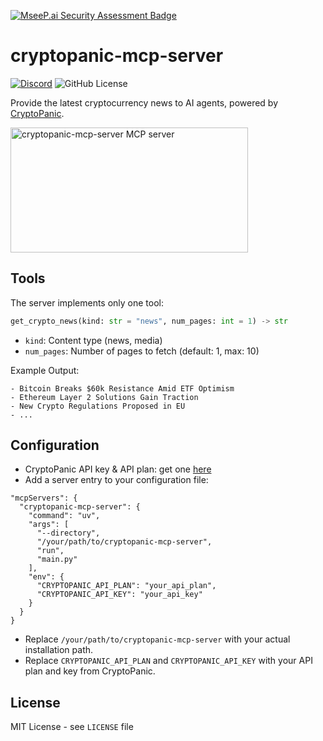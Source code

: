 [![MseeP.ai Security Assessment Badge](https://mseep.net/pr/kukapay-cryptopanic-mcp-server-badge.png)](https://mseep.ai/app/kukapay-cryptopanic-mcp-server)

# cryptopanic-mcp-server

[![Discord](https://img.shields.io/discord/1353556181251133481?cacheSeconds=3600)](https://discord.gg/aRnuu2eJ)
![GitHub License](https://img.shields.io/github/license/kukapay/blockbeats-mcp)

Provide the latest cryptocurrency news to AI agents, powered by [CryptoPanic](https://cryptopanic.com/).

<a href="https://glama.ai/mcp/servers/dp6kztv7yx">
  <img width="380" height="200" src="https://glama.ai/mcp/servers/dp6kztv7yx/badge" alt="cryptopanic-mcp-server MCP server" />
</a>

## Tools

The server implements only one tool: 

```python
get_crypto_news(kind: str = "news", num_pages: int = 1) -> str
```
- `kind`: Content type (news, media)
- `num_pages`: Number of pages to fetch (default: 1, max: 10)

Example Output: 

```
- Bitcoin Breaks $60k Resistance Amid ETF Optimism
- Ethereum Layer 2 Solutions Gain Traction
- New Crypto Regulations Proposed in EU
- ...
```


## Configuration

- CryptoPanic API key & API plan: get one [here](https://cryptopanic.com/developers/api/)
- Add a server entry to your configuration file:

```
"mcpServers": { 
  "cryptopanic-mcp-server": { 
    "command": "uv", 
    "args": [ 
      "--directory", 
      "/your/path/to/cryptopanic-mcp-server", 
      "run", 
      "main.py" 
    ], 
    "env": { 
      "CRYPTOPANIC_API_PLAN": "your_api_plan",
      "CRYPTOPANIC_API_KEY": "your_api_key" 
    } 
  } 
}
```

- Replace `/your/path/to/cryptopanic-mcp-server` with your actual installation path.
- Replace `CRYPTOPANIC_API_PLAN` and `CRYPTOPANIC_API_KEY` with your API plan and key from CryptoPanic. 

## License

MIT License - see `LICENSE` file